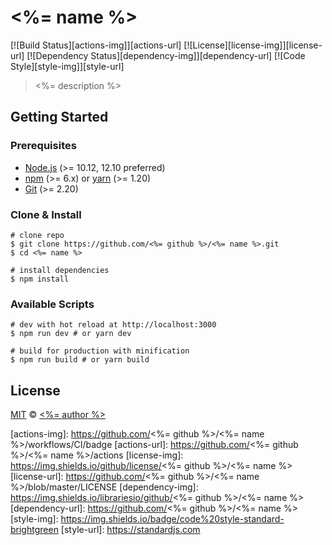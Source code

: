 # <%= name %>

[![Build Status][actions-img]][actions-url]
[![License][license-img]][license-url]
[![Dependency Status][dependency-img]][dependency-url]
[![Code Style][style-img]][style-url]

> <%= description %>

## Getting Started

### Prerequisites

- [Node.js](https://nodejs.org) (>= 10.12, 12.10 preferred)
- [npm](https://www.npmjs.com) (>= 6.x) or [yarn](https://yarnpkg.com) (>= 1.20)
- [Git](https://git-scm.com) (>= 2.20)

### Clone & Install

```shell
# clone repo
$ git clone https://github.com/<%= github %>/<%= name %>.git
$ cd <%= name %>

# install dependencies
$ npm install
```

### Available Scripts

```shell
# dev with hot reload at http://localhost:3000
$ npm run dev # or yarn dev

# build for production with minification
$ npm run build # or yarn build
```

## License

[MIT](LICENSE) &copy; [<%= author %>](<%= url %>)



[actions-img]: https://github.com/<%= github %>/<%= name %>/workflows/CI/badge
[actions-url]: https://github.com/<%= github %>/<%= name %>/actions
[license-img]: https://img.shields.io/github/license/<%= github %>/<%= name %>
[license-url]: https://github.com/<%= github %>/<%= name %>/blob/master/LICENSE
[dependency-img]: https://img.shields.io/librariesio/github/<%= github %>/<%= name %>
[dependency-url]: https://github.com/<%= github %>/<%= name %>
[style-img]: https://img.shields.io/badge/code%20style-standard-brightgreen
[style-url]: https://standardjs.com
